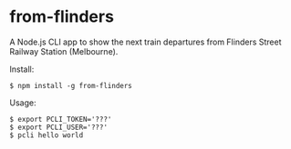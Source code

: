 # from-flinders

A Node.js CLI app to show the next train departures from Flinders Street Railway Station (Melbourne).

Install:

    $ npm install -g from-flinders

Usage:

    $ export PCLI_TOKEN='???'
    $ export PCLI_USER='???'
    $ pcli hello world
